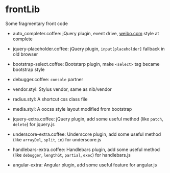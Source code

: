 # frontLib

Some fragmentary front code

* auto_completer.coffee: jQuery plugin, event drive, [weibo.com](http://weibo.com) style at complete
* jquery-placeholder.coffee: jQuery plugin, `input[placeholder]` fallback in old browser
* bootstrap-select.coffee: Bootstarp plugin, make `<select>` tag became bootstrap style
* debugger.coffee: `console` partner

* vendor.styl: Stylus vendor, same as nib/vendor

* radius.styl: A shortcut css class file
* media.styl: A oocss style layout modified from bootstrap

* jquery-extra.coffee: jQuery plugin, add some useful method (like `patch`, `delete`) for jquery.js
* underscore-extra.coffee: Underscore plugin, add some useful method (like `arrayDel`, `split`, `in`) for underscore.js
* handlebars-extra.coffee: Handlebars plugin, add some useful method (like `debugger`, `lengthGt`, `partial`, `exec`) for handlebars.js
* angular-extra: Angular plugin, add some useful feature for angular.js

